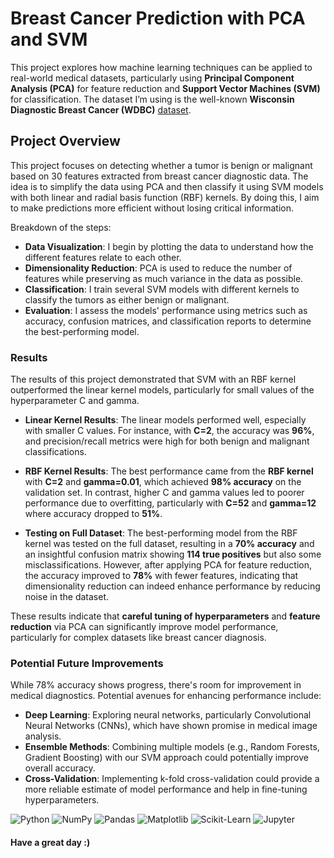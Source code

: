 # Breast Cancer Prediction with PCA and SVM

This project explores how machine learning techniques can be applied to real-world medical datasets, particularly using **Principal Component Analysis (PCA)** for feature reduction and **Support Vector Machines (SVM)** for classification. The dataset I’m using is the well-known **Wisconsin Diagnostic Breast Cancer (WDBC)** [dataset](https://www.kaggle.com/datasets/uciml/breast-cancer-wisconsin-data).

## Project Overview

This project focuses on detecting whether a tumor is benign or malignant based on 30 features extracted from breast cancer diagnostic data. The idea is to simplify the data using PCA and then classify it using SVM models with both linear and radial basis function (RBF) kernels. By doing this, I aim to make predictions more efficient without losing critical information.

Breakdown of the steps:
- **Data Visualization**: I begin by plotting the data to understand how the different features relate to each other.
- **Dimensionality Reduction**: PCA is used to reduce the number of features while preserving as much variance in the data as possible.
- **Classification**: I train several SVM models with different kernels to classify the tumors as either benign or malignant.
- **Evaluation**: I assess the models' performance using metrics such as accuracy, confusion matrices, and classification reports to determine the best-performing model.

### Results
The results of this project demonstrated that SVM with an RBF kernel outperformed the linear kernel models, particularly for small values of the hyperparameter C and gamma.

* **Linear Kernel Results**: The linear models performed well, especially with smaller C values. For instance, with **C=2**, the accuracy was **96%**, and precision/recall metrics were high for both benign and malignant classifications.

* **RBF Kernel Results**: The best performance came from the **RBF kernel** with **C=2** and **gamma=0.01**, which achieved **98% accuracy** on the validation set. In contrast, higher C and gamma values led to poorer performance due to overfitting, particularly with **C=52** and **gamma=12** where accuracy dropped to **51%**.

* **Testing on Full Dataset**: The best-performing model from the RBF kernel was tested on the full dataset, resulting in a **70% accuracy** and an insightful confusion matrix showing **114 true positives** but also some misclassifications. However, after applying PCA for feature reduction, the accuracy improved to **78%** with fewer features, indicating that dimensionality reduction can indeed enhance performance by reducing noise in the dataset.

These results indicate that **careful tuning of hyperparameters** and **feature reduction** via PCA can significantly improve model performance, particularly for complex datasets like breast cancer diagnosis.

### Potential Future Improvements
While 78% accuracy shows progress, there's room for improvement in medical diagnostics. Potential avenues for enhancing performance include:

- **Deep Learning**: Exploring neural networks, particularly Convolutional Neural Networks (CNNs), which have shown promise in medical image analysis.
- **Ensemble Methods**: Combining multiple models (e.g., Random Forests, Gradient Boosting) with our SVM approach could potentially improve overall accuracy.
- **Cross-Validation**: Implementing k-fold cross-validation could provide a more reliable estimate of model performance and help in fine-tuning hyperparameters.

![Python](https://img.shields.io/badge/-Python-3776AB?logo=python&logoColor=white&style=for-the-badge)
![NumPy](https://img.shields.io/badge/-NumPy-013243?logo=numpy&logoColor=white&style=for-the-badge)
![Pandas](https://img.shields.io/badge/-Pandas-150458?logo=pandas&logoColor=white&style=for-the-badge)
![Matplotlib](https://img.shields.io/badge/-Matplotlib-11557C?logo=matplotlib&logoColor=white&style=for-the-badge)
![Scikit-Learn](https://img.shields.io/badge/-Scikit%20Learn-F7931E?logo=scikit-learn&logoColor=white&style=for-the-badge)
![Jupyter](https://img.shields.io/badge/-Jupyter-F37626?logo=jupyter&logoColor=white&style=for-the-badge)


#### Have a great day :)


